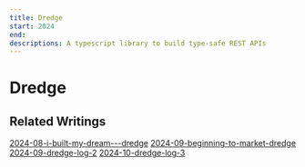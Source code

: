 ```yaml
---
title: Dredge
start: 2024
end: 
descriptions: A typescript library to build type-safe REST APIs
---
```

# Dredge








## Related Writings
[2024-08-i-built-my-dream---dredge](2024-08-i-built-my-dream---dredge)
[2024-09-beginning-to-market-dredge](2024-09-beginning-to-market-dredge)
[2024-09-dredge-log-2](2024-09-dredge-log-2)
[2024-10-dredge-log-3](2024-10-dredge-log-3)

